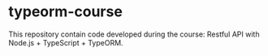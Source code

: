 # typeorm-course
This repository contain code developed during the course: Restful API with Node.js + TypeScript + TypeORM.

